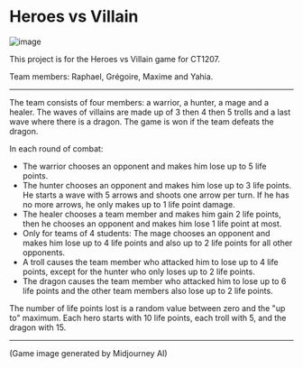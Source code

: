 # Heroes vs Villain 

![image](https://github.com/oggyfoxy/heroes/assets/72557460/7902e70e-e069-4511-ab32-04893221b6a3)



This project is for the Heroes vs Villain game for CT1207.

Team members: Raphael, Grégoire, Maxime and Yahia.

--------------------------------------------------------
The team consists of four members: a warrior, a hunter, a mage and a healer. The waves of villains
are made up of 3 then 4 then 5 trolls and a last wave where there is a dragon. The game is won if
the team defeats the dragon.


In each round of combat:

- The warrior chooses an opponent and makes him lose up to 5 life points.
- The hunter chooses an opponent and makes him lose up to 3 life points. He starts a wave
with 5 arrows and shoots one arrow per turn. If he has no more arrows, he only makes up to
1 life point damage.
- The healer chooses a team member and makes him gain 2 life points, then he chooses an
opponent and makes him lose 1 life point at most.
- Only for teams of 4 students:
The mage chooses an opponent and makes him lose up to 4 life points and also up to 2 life
points for all other opponents.
- A troll causes the team member who attacked him to lose up to 4 life points, except for the
hunter who only loses up to 2 life points.
- The dragon causes the team member who attacked him to lose up to 6 life points and the
other team members also lose up to 2 life points.

The number of life points lost is a random value between zero and the "up to" maximum. Each hero
starts with 10 life points, each troll with 5, and the dragon with 15.

--------------------------------------------------------


(Game image generated by Midjourney AI)

